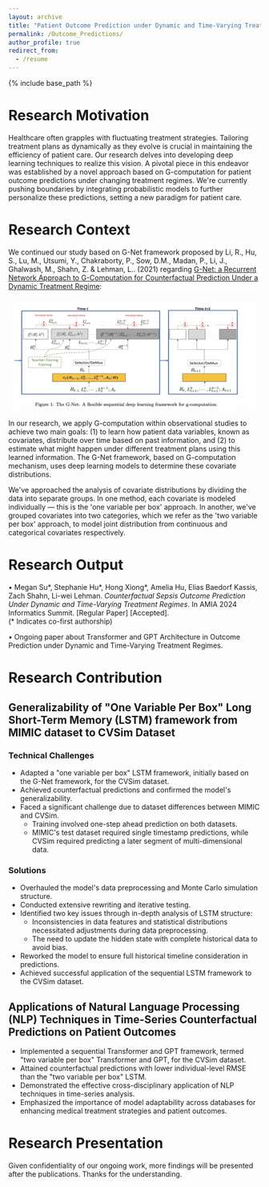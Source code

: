 ```yaml
---
layout: archive
title: "Patient Outcome Prediction under Dynamic and Time-Varying Treatment Regimes"
permalink: /Outcome_Predictions/
author_profile: true
redirect_from:
  - /resume
---
```


{% include base_path %}
# Research Motivation

Healthcare often grapples with fluctuating treatment strategies. Tailoring treatment plans as dynamically as they evolve is crucial in maintaining the efficiency of patient care. Our research delves into developing deep learning techniques to realize this vision. A pivotal piece in this endeavor was established by a novel approach based on G-computation for patient outcome predictions under changing treatment regimes. We're currently pushing boundaries by integrating probabilistic models to further personalize these predictions, setting a new paradigm for patient care.

# Research Context

We continued our study based on G-Net framework proposed by Li, R., Hu, S., Lu, M., Utsumi, Y., Chakraborty, P., Sow, D.M., Madan, P., Li, J., Ghalwash, M., Shahn, Z. & Lehman, L.. (2021) regarding [G-Net: a Recurrent Network Approach to G-Computation for Counterfactual Prediction Under a Dynamic Treatment Regime](https://proceedings.mlr.press/v158/li21a.html):

![G-Net Visualization](/images/G-Net.png)

In our research, we apply G-computation within observational studies to achieve two main goals: (1) to learn how patient data variables, known as covariates, distribute over time based on past information, and (2) to estimate what might happen under different treatment plans using this learned information. The G-Net framework, based on G-computation mechanism, uses deep learning models to determine these covariate distributions.

We've approached the analysis of covariate distributions by dividing the data into separate groups. In one method, each covariate is modeled individually — this is the 'one variable per box' approach. In another, we've grouped covariates into two categories, which we refer as the 'two variable per box' approach, to model joint distribution from continuous and categorical covariates respectively.

# Research Output

•	Megan Su*, Stephanie Hu*, Hong Xiong*, Amelia Hu, Elias Baedorf Kassis, Zach Shahn, Li-wei Lehman. *Counterfactual Sepsis Outcome Prediction Under Dynamic and Time-Varying Treatment Regimes*. In AMIA 2024 Informatics Summit. [Regular Paper] [Accepted].                                           
                                  (* Indicates co-first authorship)

• Ongoing paper about Transformer and GPT Architecture in Outcome Prediction under Dynamic and Time-Varying Treatment Regimes.

# Research Contribution

## Generalizability of "One Variable Per Box" Long Short-Term Memory (LSTM) framework from MIMIC dataset to CVSim Dataset

### Technical Challenges

* Adapted a "one variable per box" LSTM framework, initially based on the G-Net framework, for the CVSim dataset.
* Achieved counterfactual predictions and confirmed the model's generalizability.
* Faced a significant challenge due to dataset differences between MIMIC and CVSim.
  * Training involved one-step ahead prediction on both datasets.
  * MIMIC's test dataset required single timestamp predictions, while CVSim required predicting a later segment of multi-dimensional data.

### Solutions 

* Overhauled the model's data preprocessing and Monte Carlo simulation structure.
* Conducted extensive rewriting and iterative testing.
* Identified two key issues through in-depth analysis of LSTM structure:
  * Inconsistencies in data features and statistical distributions necessitated adjustments during data preprocessing.
  * The need to update the hidden state with complete historical data to avoid bias.
* Reworked the model to ensure full historical timeline consideration in predictions.
* Achieved successful application of the sequential LSTM framework to the CVSim dataset.

## Applications of Natural Language Processing (NLP) Techniques in Time-Series Counterfactual Predictions on Patient Outcomes

* Implemented a sequential Transformer and GPT framework, termed "two variable per box" Transformer and GPT, for the CVSim dataset.
* Attained counterfactual predictions with lower individual-level RMSE than the "two variable per box" LSTM.
* Demonstrated the effective cross-disciplinary application of NLP techniques in time-series analysis.
* Emphasized the importance of model adaptability across databases for enhancing medical treatment strategies and patient outcomes.

# Research Presentation

Given confidentiality of our ongoing work, more findings will be presented after the publications. Thanks for the understanding.  
